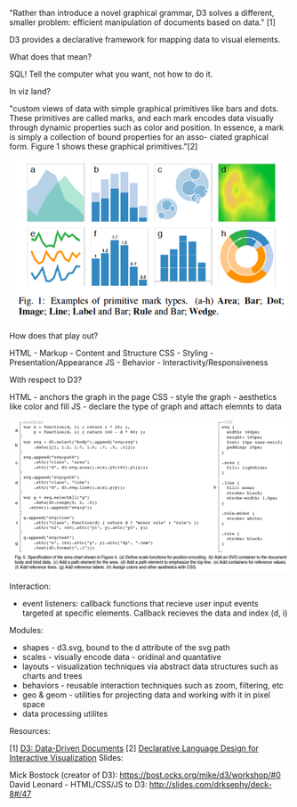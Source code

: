 "Rather than introduce a novel graphical grammar, D3 solves a different,  smaller problem: efficient manipulation of documents based on data." [1]

D3 provides a declarative framework for mapping data to visual elements.

What does that mean?

SQL! Tell the computer what you want, not how to do it.

In viz land?

"custom views of data with simple graphical primitives like bars and
dots. These primitives are called marks, and each mark encodes data
visually through dynamic properties such as color and position.  In
essence, a mark is simply a collection of bound properties for an asso-
ciated graphical form. Figure 1 shows these graphical primitives."[2]

![protovis](/figs/protoviz.png)


How does that play out?

HTML - Markup - Content and Structure
CSS - Styling - Presentation/Appearance
JS - Behavior - Interactivity/Responsiveness

With respect to D3?

HTML - anchors the graph in the  page
CSS - style the graph - aesthetics like color and fill
JS - declare the type of graph and attach elemnts to data

![d3](/figs/d3.png)

Interaction:
* event listeners: callback functions that recieve user input events targeted at specific elements. Callback recieves the data and index (d, i)

Modules:
 * shapes - d3.svg, bound to the d attribute of the svg path
 * scales - visually encode data - oridinal and quantative 
 * layouts - visualization techniques via abstract data structures such as charts and trees
 * behaviors - reusable interaction techniques such as zoom, filtering, etc
 * geo & geom - utilities for projecting data and working with it in pixel space
 * data processing utilites 


Resources:

[1] [D3: Data-Driven Documents](http://vis.stanford.edu/files/2011-D3-InfoVis.pdf)
[2] [Declarative Language Design for Interactive Visualization](http://vis.stanford.edu/files/2010-Protovis-InfoVis.pdf) 
Slides:

Mick Bostock (creator of D3): https://bost.ocks.org/mike/d3/workshop/#0
David Leonard - HTML/CSS/JS to D3: http://slides.com/drksephy/deck-8#/47

